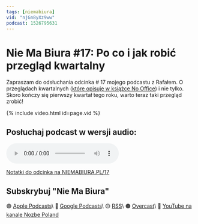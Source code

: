 ```yaml
---
tags: [niemabiura]
vid: "njGn8yXz9ww"
podcast: 1526795631
---
```


# Nie Ma Biura #17: Po co i jak robić przegląd kwartalny

Zapraszam do odsłuchania odcinka # 17 mojego podcastu z Rafałem. O przeglądach kwartalnych ([które opisuję w książce No Office](https://nooffice.org/pl/review/)) i nie tylko. Skoro kończy się pierwszy kwartał tego roku, warto teraz taki przegląd zrobić!

{% include video.html id=page.vid %}

<!--More-->

## Posłuchaj podcast w wersji audio:

<audio controls>
<source src="https://media.transistor.fm/14c25e23/9b700e4c.mp3" type="audio/mpeg">
</audio>



[Notatki do odcinka na NIEMABIURA.PL/17](https://niemabiura.pl/17)

## Subskrybuj "Nie Ma Biura"

🟣 [Apple Podcasts](https://podcasts.apple.com/pl/podcast/nie-ma-biura/id1526795631)\\
🔵 [Google Podcasts](https://podcasts.google.com/feed/aHR0cHM6Ly9mZWVkcy50cmFuc2lzdG9yLmZtL25pZW1hYml1cmE)\\
🟡 [RSS](https://nozbe.com/niemabiura.rss)\\
🟠 [Overcast](https://overcast.fm/itunes1526795631/nie-ma-biura)\\
🔴 [YouTube na kanale Nozbe Poland](https://youtube.com/NozbePoland)

<!--podcast: 1526795631-->

[n]: https://michael.gratis/nozbe_pl
[np]: https://michael.gratis/nozbepersonal_pl